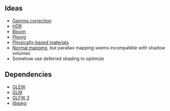 
## Ideas

* [Gamma correction](http://learnopengl.com/#!Advanced-Lighting/Gamma-Correction)
* [HDR](http://learnopengl.com/#!Advanced-Lighting/HDR)
* [Bloom](http://learnopengl.com/#!Advanced-Lighting/Bloom)
* [Phong](http://learnopengl.com/#!Advanced-Lighting/Advanced-Lighting)
* [Physically-based materials](https://www.marmoset.co/toolbag/learn/pbr-theory)
* [Normal mapping](http://learnopengl.com/#!Advanced-Lighting/Normal-Mapping), but parallax mapping seems incompatible with shadow volumes
* Somehow use deferred shading to optimize

## Dependencies

* [GLEW](http://glew.sourceforge.net/)
* [GLM](http://glm.g-truc.net/)
* [GLFW 3](http://www.glfw.org/)
* [libjpeg](http://libjpeg.sourceforge.net/)
